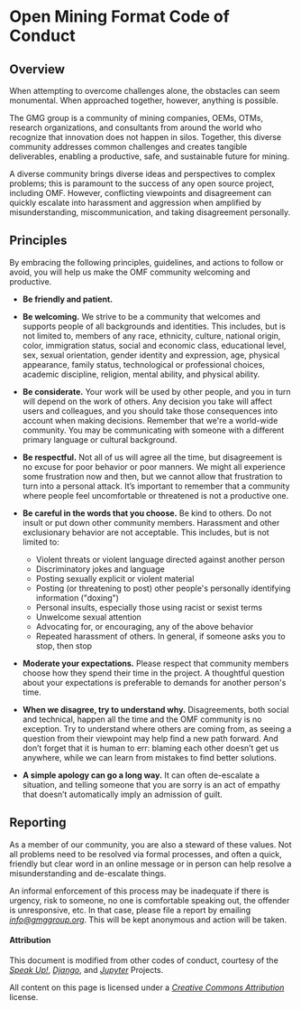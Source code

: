 # Open Mining Format Code of Conduct

## Overview

When attempting to overcome challenges alone, the obstacles can seem
monumental. When approached together, however, anything is possible.

The GMG group is a community of mining companies, OEMs, OTMs, research
organizations, and consultants from around the world who recognize that
innovation does not happen in silos. Together, this diverse community
addresses common challenges and creates tangible deliverables,
enabling a productive, safe, and sustainable future for mining.

A diverse community brings diverse ideas and perspectives to complex
problems; this is paramount to the success of any open source project,
including OMF. However, conflicting viewpoints and disagreement can
quickly escalate into harassment and aggression when amplified by
misunderstanding, miscommunication, and taking disagreement personally.

## Principles

By embracing the following principles, guidelines, and actions to
follow or avoid, you will help us make the OMF community welcoming
and productive.

- **Be friendly and patient.**

- **Be welcoming.** We strive to be a community that welcomes and
  supports people of all backgrounds and identities. This includes,
  but is not limited to, members of any race, ethnicity, culture,
  national origin, color, immigration status, social and economic
  class, educational level, sex, sexual orientation, gender identity
  and expression, age, physical appearance, family status,
  technological or professional choices, academic discipline, religion,
  mental ability, and physical ability.

- **Be considerate.** Your work will be used by other people, and you
  in turn will depend on the work of others. Any decision you take will
  affect users and colleagues, and you should take those consequences
  into account when making decisions. Remember that we're a world-wide
  community. You may be communicating with someone with a different
  primary language or cultural background.

- **Be respectful.** Not all of us will agree all the time, but
  disagreement is no excuse for poor behavior or poor manners. We might
  all experience some frustration now and then, but we cannot allow that
  frustration to turn into a personal attack. It’s important to remember
  that a community where people feel uncomfortable or threatened is not
  a productive one.

- **Be careful in the words that you choose.** Be kind to others. Do not
  insult or put down other community members. Harassment and other
  exclusionary behavior are not acceptable. This includes, but is not
  limited to:
    - Violent threats or violent language directed against another
      person
    - Discriminatory jokes and language
    - Posting sexually explicit or violent material
    - Posting (or threatening to post) other people's personally
      identifying information ("doxing")
    - Personal insults, especially those using racist or sexist terms
    - Unwelcome sexual attention
    - Advocating for, or encouraging, any of the above behavior
    - Repeated harassment of others. In general, if someone asks you to
      stop, then stop

- **Moderate your expectations.** Please respect that community members
  choose how they spend their time in the project. A thoughtful question
  about your expectations is preferable to demands for another person's
  time.

- **When we disagree, try to understand why.** Disagreements, both
  social and technical, happen all the time and the OMF community is no
  exception. Try to understand where others are coming from, as seeing
  a question from their viewpoint may help find a new path forward. And
  don’t forget that it is human to err: blaming each other doesn’t get
  us anywhere, while we can learn from mistakes to find better
  solutions.

- **A simple apology can go a long way.** It can often de-escalate a
  situation, and telling someone that you are sorry is an act of empathy
  that doesn’t automatically imply an admission of guilt.

## Reporting

As a member of our community, you are also a steward of these values.
Not all problems need to be resolved via formal processes, and often a
quick, friendly but clear word in an online message or in person can
help resolve a misunderstanding and de-escalate things.

An informal enforcement of this process may be inadequate if there is
urgency, risk to someone, no one is comfortable speaking out, the
offender is unresponsive, etc. In that case, please file a report
by emailing [*info@gmggroup.org*](mailto:info@gmggroup.org). This will
be kept anonymous and action will be taken.

#### Attribution

This document is modified from other codes of conduct, courtesy of the
[*Speak Up!*](http://web.archive.org/web/20141109123859/http://speakup.io/coc.html),
[*Django*](https://www.djangoproject.com/conduct), and
[*Jupyter*](https://github.com/jupyter/governance/blob/master/conduct/code_of_conduct.md)
Projects.

All content on this page is licensed under a
[*Creative Commons Attribution*](http://creativecommons.org/licenses/by/3.0/)
license.
